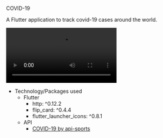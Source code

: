 <br> COVID-19 <br>

A Flutter application to track covid-19 cases around the world.

![Demo](assets/video/covid-19.mp4)


* Technology/Packages used 
  * Flutter
      * http: ^0.12.2
      * flip_card: ^0.4.4
      * flutter_launcher_icons: ^0.8.1
  * API
      * [COVID-19 by api-sports](https://rapidapi.com/api-sports/api/covid-193)
  
  
  
  


  
